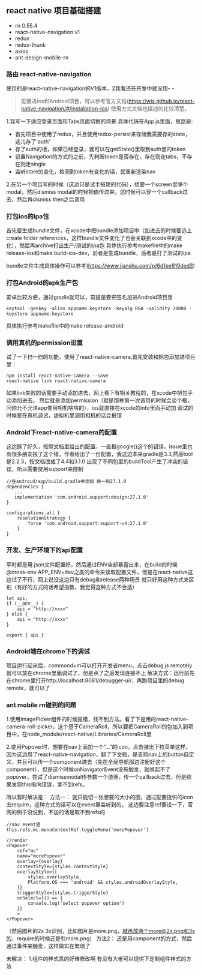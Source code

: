## react native 项目基础搭建

- rn 0.55.4
- react-native-navigation v1
- redux
- redux-thunk
- axios
- ant-design-mobile-rn

### 路由 react-native-navigation
使用的是react-native-navigation的V1版本，2我看还在开发中就没用- -
> 配置进ios和Android项目，可以参考官方文档(https://wix.github.io/react-native-navigation/#/installation-ios)
使用方式文档也描述的比较清楚。

1.我写一下适应登录页面和Tabs页面切换的场景
具体代码在App.js里面，思路是:
- 首先项目中使用了redux，并且使用redux-persist来存储我需要存的state，这儿存了'auth'
- 存了auth的话，如果已经登录，就可以在getState()里取到auth里的token
- 设置Navigation的方式的之前，先判断token是否存在，存在则走tabs，不存在则走single
- 监听store的变化，检测到token有变化的话，就重新渲染nav

2.在另一个项目写的时候（这边只是试手搭建的代码），想要一个screen里弹个modal，然后dismiss modal的时候把值传过来，这时候可以穿一个callback过去，然后再dismiss then之后调用

### 打包ios的ipa包
首先要生成bundle文件，在xcode中把bundle添加项目中（加进去的时候要选上create folder references，这样bundle文件变化了也会关联到xcode中的变化），然后再archive打出生产/测试的ipa包
具体执行参考makefile中的make release-ios和make build-ios-dev，前者是生成bundle，后者是打了测试的ipa

bundle文件生成具体操作可以参考(https://www.jianshu.com/p/6d1ee919ded3)

### 打包Android的apk生产包
安卓比较方便，通过gradle就可以，前提是要把签名加进Android项目里
```
keytool -genkey -alias appname.keystore -keyalg RSA -validity 20000 -keystore appname.keystore
```
具体执行参考makefile中的make release-android

### 调用真机的permission设置
试了一下扫一扫的功能，使用了react-native-camera,首先安装和把包添加进项目里：
```
npm install react-native-camera --save
react-native link react-native-camera
```
如果link失败的话需要手动添加进去，网上看下有相关教程的，在xcode中把包手动添加进去。
然后就是添加permission（就是那种第一次调用的时候会谈个框，问你允不允许app使用相机啥啥的），ios就直接在xcode的info里面手动加
调试的时候要在真机调试，虚拟机里调用相机的话会报错

### Android下react-native-camera的配置
这边踩了好久，按照文档里给出的配置，一直报google()这个的错误，issue里也有很多朋友报了这个错，作者给出了一份配置，我这边本来gradle是3.3,然后tool是2.2.3，按文档改成了4.4和3.1.0
出现了不同包里的buildTool产生了冲突的错误，所以需要使用support来控制
```
//在android/app/build.gradle中添加 统一到27.1.0
dependencies {
   ...
   implementation 'com.android.support:design:27.1.0'
}

configurations.all {
    resolutionStrategy {
        force 'com.android.support:support-v4:27.1.0'
    }
}
```

### 开发、生产环境下的api配置
平时都是用.json文件配置好，然后通过ENV全部暴露出来，在build的时候@cross-env APP_ENV=dev之类的命令来读取配置文件，但是在react-native这边试了不行，网上说没这边只有debug和release两种场景
就只好用这种方式来区别（有好的方式的话希望指教，我觉得这种方式不合适）
```
let api;
if (__DEV__) {
    api = "http://xxxx"
} else {
    api = "http://xxxx"
}

export { api }
```

### Android端在chrome下的调试
项目运行起来后，commond+m可以打开开发者menu，点击debug js remotely就可以放在chrome里面调试了，但是点了之后发现连接不上
解决方式：运行前先在chrome里打开http://localhost:8081/debugger-ui/，再跑项目里的debug remote，就可以了

### ant mobile rn碰到的问题

1.使用ImagePicker组件的时候报错，找不到方法。看了下是用的react-native-camera-roll-picker，这个基于CameraRoll，所以要把CameraRoll的包加入到项目中，在node_module/react-native/Libraries/CameraRoll里

2.使用Popover时，想要在nav上面加一个“...”的icon，点击弹出下拉菜单这样。因为这边用了react-native-navigation，翻了下文档，是支持nav上的button自定义，并且可以传一个component进去（先在全局导航那边注册好这个component），但是这个时候onNavigatorEvent没有触发，就唤起不了popover，尝试了dismissmodal传参数一个道理，传一个callback过去，但是结果发现this指向错误，拿不到refs。

所以暂时解决是：
方法一：
就只能切一张想要的大小的图，通过配置提供的icon去require，这种方式的话可以在event里监听到的。
这边要注意ref要设一下，官网的例子没说到，不加的话是取不到refs的
```
//nav event里
this.refs.mc.menuContextRef.toggleMenu('morePopover')

//render
<Popover
    ref="mc"
    name="morePopover"
    overlay={overlay}
    contextStyle={styles.contextStyle}
    overlayStyle={[
        styles.overlayStyle,
        Platform.OS === 'android' && styles.androidOverlayStyle,
    ]}
    triggerStyle={styles.triggerStyle}
    onSelect={() => {
        console.log("select popover option")
    }}
    >
</Popover>
```
（然后图片的2x 3x识别，比如图片是more.png，就再放两个more@2x.png和3x的，require的时候还是引more.png）
方法2：
还是用component的方式，然后通过事件来触发，这样做实在繁琐了

未解决：
1.组件的样式真的好难修改啊 有没有大佬可以提供下定制组件样式的方法